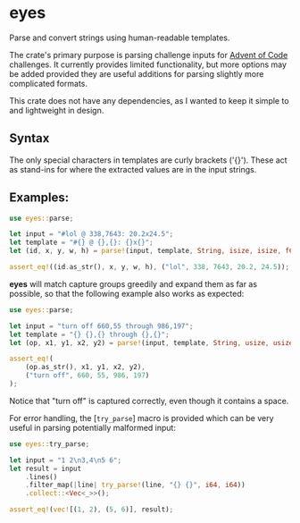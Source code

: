 # eyes

Parse and convert strings using human-readable templates.

The crate's primary purpose is parsing challenge inputs for [Advent of Code](https://adventofcode.com) challenges. It currently provides limited functionality, but more options may be added provided they are useful additions for parsing slightly more complicated formats.

This crate does not have any dependencies, as I wanted to keep it simple to and lightweight in design.

## Syntax

The only special characters in templates are curly brackets ('{}'). These act as stand-ins for where the extracted values are in the input strings.

## Examples:

```rust
use eyes::parse;

let input = "#lol @ 338,7643: 20.2x24.5";
let template = "#{} @ {},{}: {}x{}";
let (id, x, y, w, h) = parse!(input, template, String, isize, isize, f64, f64);

assert_eq!((id.as_str(), x, y, w, h), ("lol", 338, 7643, 20.2, 24.5));
```

**eyes** will match capture groups greedily and expand them as far as possible, so that the following example also works as expected:

```rust
use eyes::parse;

let input = "turn off 660,55 through 986,197";
let template = "{} {},{} through {},{}";
let (op, x1, y1, x2, y2) = parse!(input, template, String, usize, usize, usize, usize);

assert_eq!(
    (op.as_str(), x1, y1, x2, y2),
    ("turn off", 660, 55, 986, 197)
);
```

Notice that "turn off" is captured correctly, even though it contains a space.

For error handling, the [`try_parse`] macro is provided which can be very useful in parsing potentially malformed input:

```rust
use eyes::try_parse;

let input = "1 2\n3,4\n5 6";
let result = input
    .lines()
    .filter_map(|line| try_parse!(line, "{} {}", i64, i64))
    .collect::<Vec<_>>();

assert_eq!(vec![(1, 2), (5, 6)], result);
```
